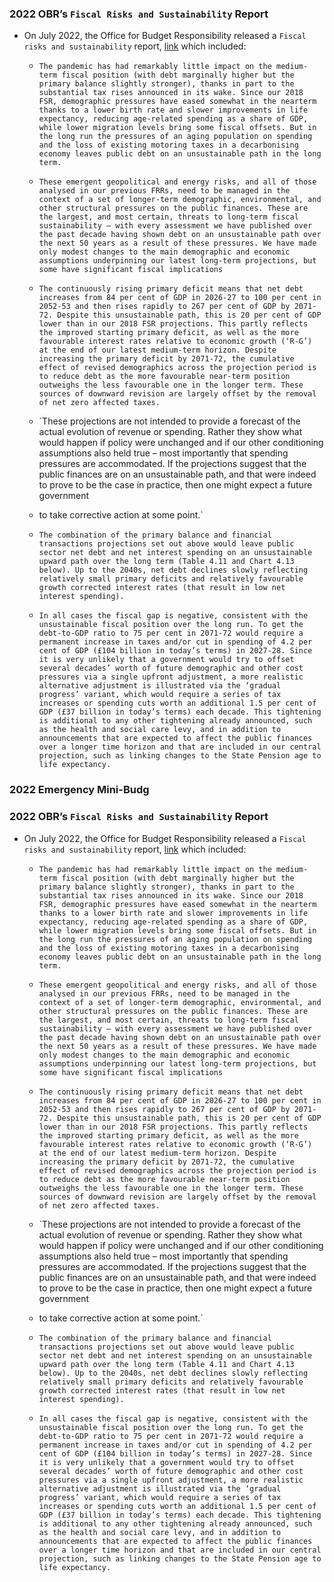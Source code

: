 ### 2022 OBR’s `Fiscal Risks and Sustainability` Report
- On July 2022, the Office for Budget Responsibility released a `Fiscal risks and sustainability` report, [link](https://obr.uk//docs/dlm_uploads/Fiscal_risks_and_sustainability_2022-1.pdf) which included:
    
    - `The pandemic has had remarkably little impact on the medium-term fiscal position (with debt marginally higher but the primary balance slightly stronger), thanks in part to the substantial tax rises announced in its wake. Since our 2018 FSR, demographic pressures have eased somewhat in the nearterm thanks to a lower birth rate and slower improvements in life expectancy, reducing age-related spending as a share of GDP, while lower migration levels bring some fiscal offsets. But in the long run the pressures of an aging population on spending and the loss of existing motoring taxes in a decarbonising economy leaves public debt on an unsustainable path in the long term.`
    
    - `These emergent geopolitical and energy risks, and all of those analysed in our previous FRRs, need to be managed in the context of a set of longer-term demographic, environmental, and other structural pressures on the public finances. These are the largest, and most certain, threats to long-term fiscal sustainability – with every assessment we have published over the past decade having shown debt on an unsustainable path over the next 50 years as a result of these pressures. We have made only modest changes to the main demographic and economic assumptions underpinning our latest long-term projections, but some have significant fiscal implications`
    
    - `The continuously rising primary deficit means that net debt increases from 84 per cent of GDP in 2026-27 to 100 per cent in 2052-53 and then rises rapidly to 267 per cent of GDP by 2071-72. Despite this unsustainable path, this is 20 per cent of GDP lower than in our 2018 FSR projections. This partly reflects the improved starting primary deficit, as well as the more favourable interest rates relative to economic growth (‘R-G’) at the end of our latest medium-term horizon. Despite increasing the primary deficit by 2071-72, the cumulative effect of revised demographics across the projection period is to reduce debt as the more favourable near-term position outweighs the less favourable one in the longer term. These sources of downward revision are largely offset by the removal of net zero affected taxes.`
    
    - `These projections are not intended to provide a forecast of the actual evolution of revenue or spending. Rather they show what would happen if policy were unchanged and if our other conditioning assumptions also held true – most importantly that spending pressures are accommodated. If the projections suggest that the public finances are on an unsustainable path, and that were indeed to prove to be the case in practice, then one might expect a future government  
    - to take corrective action at some point.`  
    
    - `The combination of the primary balance and financial transactions projections set out above would leave public sector net debt and net interest spending on an unsustainable upward path over the long term (Table 4.11 and Chart 4.13 below). Up to the 2040s, net debt declines slowly reflecting relatively small primary deficits and relatively favourable growth corrected interest rates (that result in low net interest spending).`
    
    - `In all cases the fiscal gap is negative, consistent with the unsustainable fiscal position over the long run. To get the debt-to-GDP ratio to 75 per cent in 2071-72 would require a permanent increase in taxes and/or cut in spending of 4.2 per cent of GDP (£104 billion in today’s terms) in 2027-28. Since it is very unlikely that a government would try to offset several decades’ worth of future demographic and other cost pressures via a single upfront adjustment, a more realistic alternative adjustment is illustrated via the ‘gradual progress’ variant, which would require a series of tax increases or spending cuts worth an additional 1.5 per cent of GDP (£37 billion in today’s terms) each decade. This tightening is additional to any other tightening already announced, such as the health and social care levy, and in addition to announcements that are expected to affect the public finances over a longer time horizon and that are included in our central projection, such as linking changes to the State Pension age to life expectancy.`
    
### 2022 Emergency Mini-Budg

### 2022 OBR’s `Fiscal Risks and Sustainability` Report
- On July 2022, the Office for Budget Responsibility released a `Fiscal risks and sustainability` report, [link](https://obr.uk//docs/dlm_uploads/Fiscal_risks_and_sustainability_2022-1.pdf) which included:
    
    - `The pandemic has had remarkably little impact on the medium-term fiscal position (with debt marginally higher but the primary balance slightly stronger), thanks in part to the substantial tax rises announced in its wake. Since our 2018 FSR, demographic pressures have eased somewhat in the nearterm thanks to a lower birth rate and slower improvements in life expectancy, reducing age-related spending as a share of GDP, while lower migration levels bring some fiscal offsets. But in the long run the pressures of an aging population on spending and the loss of existing motoring taxes in a decarbonising economy leaves public debt on an unsustainable path in the long term.`
    
    - `These emergent geopolitical and energy risks, and all of those analysed in our previous FRRs, need to be managed in the context of a set of longer-term demographic, environmental, and other structural pressures on the public finances. These are the largest, and most certain, threats to long-term fiscal sustainability – with every assessment we have published over the past decade having shown debt on an unsustainable path over the next 50 years as a result of these pressures. We have made only modest changes to the main demographic and economic assumptions underpinning our latest long-term projections, but some have significant fiscal implications`
    
    - `The continuously rising primary deficit means that net debt increases from 84 per cent of GDP in 2026-27 to 100 per cent in 2052-53 and then rises rapidly to 267 per cent of GDP by 2071-72. Despite this unsustainable path, this is 20 per cent of GDP lower than in our 2018 FSR projections. This partly reflects the improved starting primary deficit, as well as the more favourable interest rates relative to economic growth (‘R-G’) at the end of our latest medium-term horizon. Despite increasing the primary deficit by 2071-72, the cumulative effect of revised demographics across the projection period is to reduce debt as the more favourable near-term position outweighs the less favourable one in the longer term. These sources of downward revision are largely offset by the removal of net zero affected taxes.`
    
    - `These projections are not intended to provide a forecast of the actual evolution of revenue or spending. Rather they show what would happen if policy were unchanged and if our other conditioning assumptions also held true – most importantly that spending pressures are accommodated. If the projections suggest that the public finances are on an unsustainable path, and that were indeed to prove to be the case in practice, then one might expect a future government  
    - to take corrective action at some point.`  
    
    - `The combination of the primary balance and financial transactions projections set out above would leave public sector net debt and net interest spending on an unsustainable upward path over the long term (Table 4.11 and Chart 4.13 below). Up to the 2040s, net debt declines slowly reflecting relatively small primary deficits and relatively favourable growth corrected interest rates (that result in low net interest spending).`
    
    - `In all cases the fiscal gap is negative, consistent with the unsustainable fiscal position over the long run. To get the debt-to-GDP ratio to 75 per cent in 2071-72 would require a permanent increase in taxes and/or cut in spending of 4.2 per cent of GDP (£104 billion in today’s terms) in 2027-28. Since it is very unlikely that a government would try to offset several decades’ worth of future demographic and other cost pressures via a single upfront adjustment, a more realistic alternative adjustment is illustrated via the ‘gradual progress’ variant, which would require a series of tax increases or spending cuts worth an additional 1.5 per cent of GDP (£37 billion in today’s terms) each decade. This tightening is additional to any other tightening already announced, such as the health and social care levy, and in addition to announcements that are expected to affect the public finances over a longer time horizon and that are included in our central projection, such as linking changes to the State Pension age to life expectancy.`
    